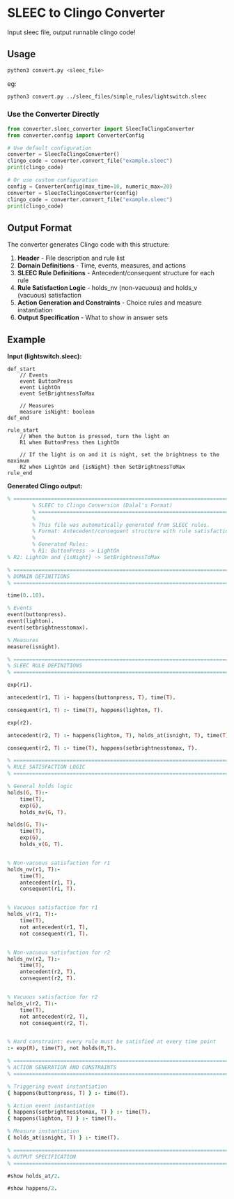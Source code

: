 # SLEEC to Clingo Converter

Input sleec file, output runnable clingo code!

## Usage

```bash
python3 convert.py <sleec_file>
```

eg:

```bash
python3 convert.py ../sleec_files/simple_rules/lightswitch.sleec
```

### Use the Converter Directly

```python
from converter.sleec_converter import SleecToClingoConverter
from converter.config import ConverterConfig

# Use default configuration
converter = SleecToClingoConverter()
clingo_code = converter.convert_file("example.sleec")
print(clingo_code)

# Or use custom configuration
config = ConverterConfig(max_time=10, numeric_max=20)
converter = SleecToClingoConverter(config)
clingo_code = converter.convert_file("example.sleec")
print(clingo_code)
```

## Output Format

The converter generates Clingo code with this structure:

1. **Header** - File description and rule list
2. **Domain Definitions** - Time, events, measures, and actions
3. **SLEEC Rule Definitions** - Antecedent/consequent structure for each rule
4. **Rule Satisfaction Logic** - holds_nv (non-vacuous) and holds_v (vacuous) satisfaction
5. **Action Generation and Constraints** - Choice rules and measure instantiation
6. **Output Specification** - What to show in answer sets

## Example

**Input (lightswitch.sleec):**

```sleec
def_start
    // Events
    event ButtonPress
    event LightOn
    event SetBrightnessToMax

    // Measures
    measure isNight: boolean
def_end

rule_start
    // When the button is pressed, turn the light on
    R1 when ButtonPress then LightOn
  
    // If the light is on and it is night, set the brightness to the maximum
    R2 when LightOn and {isNight} then SetBrightnessToMax
rule_end 
```

**Generated Clingo output:**

```prolog
% =============================================================================
        % SLEEC to Clingo Conversion (Dalal's Format)
        % =============================================================================
        % 
        % This file was automatically generated from SLEEC rules.
        % Format: Antecedent/consequent structure with rule satisfaction logic
        % 
        % Generated Rules:
        % R1: ButtonPress -> LightOn
% R2: LightOn and {isNight} -> SetBrightnessToMax

% =============================================================================
% DOMAIN DEFINITIONS
% =============================================================================

time(0..10).

% Events
event(buttonpress).
event(lighton).
event(setbrightnesstomax).

% Measures
measure(isnight).

% =============================================================================
% SLEEC RULE DEFINITIONS
% =============================================================================

exp(r1).

antecedent(r1, T) :- happens(buttonpress, T), time(T).

consequent(r1, T) :- time(T), happens(lighton, T).

exp(r2).

antecedent(r2, T) :- happens(lighton, T), holds_at(isnight, T), time(T).

consequent(r2, T) :- time(T), happens(setbrightnesstomax, T).

% =============================================================================
% RULE SATISFACTION LOGIC
% =============================================================================

% General holds logic
holds(G, T):-
    time(T), 
    exp(G),
    holds_nv(G, T).

holds(G, T):-
    time(T), 
    exp(G),
    holds_v(G, T).


% Non-vacuous satisfaction for r1
holds_nv(r1, T):-
    time(T),
    antecedent(r1, T),
    consequent(r1, T).


% Vacuous satisfaction for r1
holds_v(r1, T):-
    time(T),
    not antecedent(r1, T),
    not consequent(r1, T).


% Non-vacuous satisfaction for r2
holds_nv(r2, T):-
    time(T),
    antecedent(r2, T),
    consequent(r2, T).


% Vacuous satisfaction for r2
holds_v(r2, T):-
    time(T),
    not antecedent(r2, T),
    not consequent(r2, T).


% Hard constraint: every rule must be satisfied at every time point
:- exp(R), time(T), not holds(R,T).

% =============================================================================
% ACTION GENERATION AND CONSTRAINTS
% =============================================================================

% Triggering event instantiation
{ happens(buttonpress, T) } :- time(T).

% Action event instantiation
{ happens(setbrightnesstomax, T) } :- time(T).
{ happens(lighton, T) } :- time(T).

% Measure instantiation
{ holds_at(isnight, T) } :- time(T).

% =============================================================================
% OUTPUT SPECIFICATION
% =============================================================================

#show holds_at/2.

#show happens/2.
```
